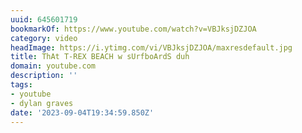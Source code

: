 ```yaml
---
uuid: 645601719
bookmarkOf: https://www.youtube.com/watch?v=VBJksjDZJOA
category: video
headImage: https://i.ytimg.com/vi/VBJksjDZJOA/maxresdefault.jpg
title: ThAt T-REX BEACH w sUrfboArdS duh
domain: youtube.com
description: ''
tags:
- youtube
- dylan graves
date: '2023-09-04T19:34:59.850Z'
---
```



